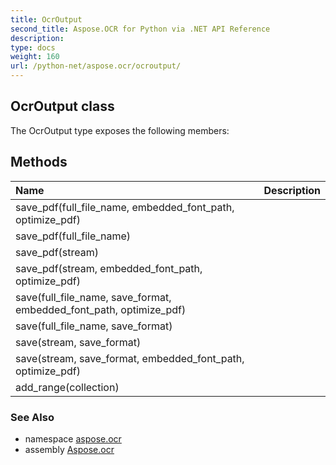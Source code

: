 ```yaml
---
title: OcrOutput
second_title: Aspose.OCR for Python via .NET API Reference
description: 
type: docs
weight: 160
url: /python-net/aspose.ocr/ocroutput/
---
```


## OcrOutput class



The OcrOutput type exposes the following members:

## Methods
| Name | Description |
| :- | :- |
|save_pdf(full_file_name, embedded_font_path, optimize_pdf)|  |
|save_pdf(full_file_name)|  |
|save_pdf(stream)|  |
|save_pdf(stream, embedded_font_path, optimize_pdf)|  |
|save(full_file_name, save_format, embedded_font_path, optimize_pdf)|  |
|save(full_file_name, save_format)|  |
|save(stream, save_format)|  |
|save(stream, save_format, embedded_font_path, optimize_pdf)|  |
|add_range(collection)|  |

### See Also

* namespace [aspose.ocr](/ocr/python-net/aspose.ocr/)
* assembly [Aspose.ocr](/ocr/python-net/)

